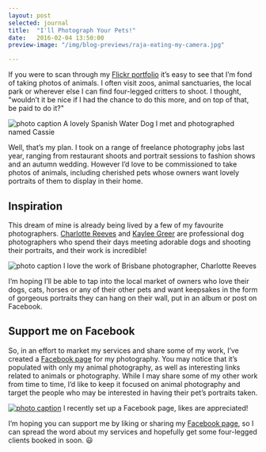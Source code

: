 ```yaml
---
layout: post
selected: journal
title:  "I'll Photograph Your Pets!"
date:   2016-02-04 13:50:00
preview-image: "/img/blog-previews/raja-eating-my-camera.jpg"

---
```


If you were to scan through my [Flickr portfolio](https://www.flickr.com/photos/tinyspark_boom/) it’s easy to see that I’m fond of taking photos of animals. I often visit zoos, animal sanctuaries, the local park or wherever else I can find four-legged critters to shoot. I thought, "wouldn’t it be nice if I had the chance to do this more, and on top of that, be paid to do it?"

![photo caption](../../img/blog/cassie-by-melissa-keizer.jpg "A photo I took of Cassie the dog")
<span class="caption">A lovely Spanish Water Dog I met and photographed named Cassie</span>


Well, that’s my plan. I took on a range of freelance photography jobs last year, ranging from restaurant shoots and portrait sessions to fashion shows and an autumn wedding. However I’d love to be commissioned to take photos of animals, including cherished pets whose owners want lovely portraits of them to display in their home.


## Inspiration

This dream of mine is already being lived by a few of my favourite photographers. [Charlotte Reeves](http://www.charlottereeves.com.au/) and [Kaylee Greer](https://500px.com/dogbreathphotography) are professional dog photographers who spend their days meeting adorable dogs and shooting their portraits, and their work is incredible!

![photo caption](../../img/blog/charlotte-reeves-fletcher.jpg "Charlotte Reeves Photography")
<span class="caption">I love the work of Brisbane photographer, Charlotte Reeves</span>

I’m hoping I’ll be able to tap into the local market of owners who love their dogs, cats, horses or any of their other pets and want keepsakes in the form of gorgeous portraits they can hang on their wall, put in an album or post on Facebook.

## Support me on Facebook

So, in an effort to market my services and share some of my work, I’ve created a [Facebook page](https://www.facebook.com/melissakeizerphotography/) for my photography. You may notice that it’s populated with only my animal photography, as well as interesting links related to animals or photography. While I may share some of my other work from time to time, I’d like to keep it focused on animal photography and target the people who may be interested in having their pet’s portraits taken.

<a href="https://www.facebook.com/melissakeizerphotography/" class="image-link">![photo caption](../../img/blog/melissakeizerphotography.jpg "Support me on Facebook")</a>
<span class="caption">I recently set up a Facebook page, likes are appreciated!</span>

I’m hoping you can support me by liking or sharing my [Facebook page](https://www.facebook.com/melissakeizerphotography/), so I can spread the word about my services and hopefully get some four-legged clients booked in soon. 😃



